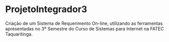﻿# ProjetoIntegrador3
Criação de um Sistema de Requerimento On-line, utilizando as ferramentas apresentadas no 3º Semestre do Curso de Sistemas para Internet na FATEC Taquaritinga.
